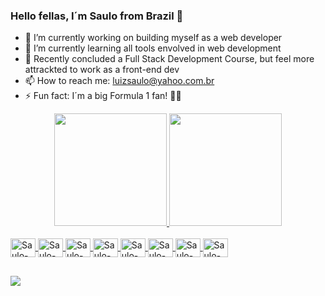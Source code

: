 ### Hello fellas, I´m Saulo from Brazil 👋

- 🔭 I’m currently working on building myself as a web developer
- 🌱 I’m currently learning all tools envolved in web development
- 👯 Recently concluded a Full Stack Development Course, but feel more attrackted to work as a front-end dev
- 📫 How to reach me: luizsaulo@yahoo.com.br
- ⚡ Fun fact: I´m a big Formula 1 fan! 🚗🏁

<div align="center">
  <a href="https://github.com/luizsaulo">
  <img height="180em" src="https://github-readme-stats.vercel.app/api?username=luizsaulo&show_icons=true&theme=tokyonight&include_all_commits=true&count_private=true"/>
  <img height="180em" src="https://github-readme-stats.vercel.app/api/top-langs/?username=luizsaulo&layout=compact&langs_count=7&theme=tokyonight"/>
</div>
  
<div style="display: inline_block"><br>
  <img align="center" alt="Saulo-git" height="30" width="40" src="https://cdn.jsdelivr.net/gh/devicons/devicon/icons/git/git-original-wordmark.svg" />
  <img align="center" alt="Saulo-github" height="30" width="40" src="https://cdn.jsdelivr.net/gh/devicons/devicon/icons/github/github-original-wordmark.svg" />
  <img align="center" alt="Saulo-html" height="30" width="40" src="https://cdn.jsdelivr.net/gh/devicons/devicon/icons/html5/html5-original-wordmark.svg" />
  <img align="center" alt="Saulo-css" height="30" width="40" src="https://cdn.jsdelivr.net/gh/devicons/devicon/icons/css3/css3-original-wordmark.svg" />
  <img align="center" alt="Saulo-js" height="30" width="40" src="https://cdn.jsdelivr.net/gh/devicons/devicon/icons/javascript/javascript-original.svg" />
  <img align="center" alt="Saulo-react" height="30" width="40" src="https://cdn.jsdelivr.net/gh/devicons/devicon/icons/react/react-original-wordmark.svg" />
  <img align="center" alt="Saulo-nodejs" height="30" width="40" src="https://cdn.jsdelivr.net/gh/devicons/devicon/icons/nodejs/nodejs-original.svg" />
  <img align="center" alt="Saulo-typescript" height="30" width="40" src="https://cdn.jsdelivr.net/gh/devicons/devicon/icons/typescript/typescript-original.svg" />
</div>
  
  ##
  
<div>
  <a href="https://www.linkedin.com/in/luiz-saulo-sousa-7b210721a/" target="_blank"><img src="https://img.shields.io/badge/-LinkedIn-%230077B5?style=for-the-badge&logo=linkedin&logoColor=white" target="_blank"></a> 
</div>
